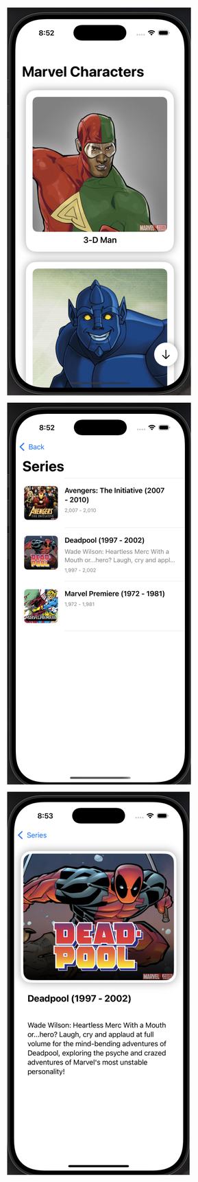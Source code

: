 
![Preview](Images/InicioMarvel.png)

![Preview](Images/SeriesListMarvel.png)

![Preview](Images/SerieDetailMarvel.png)

